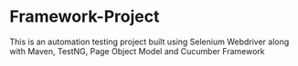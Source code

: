 # Framework-Project

This is an automation testing project built using Selenium Webdriver along with Maven, TestNG, Page Object Model and Cucumber Framework
